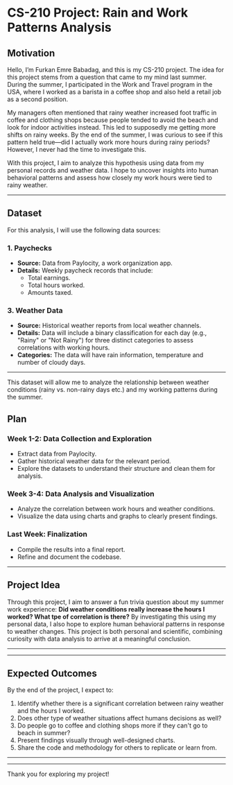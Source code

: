 # CS-210 Project: Rain and Work Patterns Analysis

## Motivation

Hello, I’m Furkan Emre Babadag, and this is my CS-210 project. The idea for this project stems from a question that came to my mind last summer. During the summer, I participated in the Work and Travel program in the USA, where I worked as a barista in a coffee shop and also held a retail job as a second position. 

My managers often mentioned that rainy weather increased foot traffic in coffee and clothing shops because people tended to avoid the beach and look for indoor activities instead. This led to supposedly me getting more shifts on rainy weeks. By the end of the summer, I was curious to see if this pattern held true—did I actually work more hours during rainy periods? However, I never had the time to investigate this.

With this project, I aim to analyze this hypothesis using data from my personal records and weather data. I hope to uncover insights into human behavioral patterns and assess how closely my work hours were tied to rainy weather.

---

## Dataset

For this analysis, I will use the following data sources:

### 1. Paychecks
- **Source:** Data from Paylocity, a work organization app.
- **Details:** Weekly paycheck records that include:
  - Total earnings.
  - Total hours worked.
  - Amounts taxed.
  

### 3. Weather Data
- **Source:** Historical weather reports from local weather channels.
- **Details:** Data will include a binary classification for each day (e.g., "Rainy" or "Not Rainy") for three distinct categories to assess correlations with working hours.
- **Categories:** The data will have rain information, temperature and number of cloudy days.

---

This dataset will allow me to analyze the relationship between weather conditions (rainy vs. non-rainy days etc.) and my working patterns during the summer.


## Plan

### Week 1-2: Data Collection and Exploration
- Extract data from Paylocity.
- Gather historical weather data for the relevant period.
- Explore the datasets to understand their structure and clean them for analysis.

### Week 3-4: Data Analysis and Visualization
- Analyze the correlation between work hours and weather conditions.
- Visualize the data using charts and graphs to clearly present findings.

### Last Week: Finalization
- Compile the results into a final report.
- Refine and document the codebase.

---

## Project Idea

Through this project, I aim to answer a fun trivia question about my summer work experience: **Did weather conditions really increase the hours I worked? What tpe of correlation is there?** By investigating this using my personal data, I also hope to explore human behavioral patterns in response to weather changes. This project is both personal and scientific, combining curiosity with data analysis to arrive at a meaningful conclusion.

---



---

## Expected Outcomes

By the end of the project, I expect to:
1. Identify whether there is a significant correlation between rainy weather and the hours I worked.
2. Does other type of weather situations affect humans decisions as well?
3. Do people go to coffee and clothing shops more if they can't go to beach in summer?
4. Present findings visually through well-designed charts.
5. Share the code and methodology for others to replicate or learn from.

---



---

Thank you for exploring my project!
